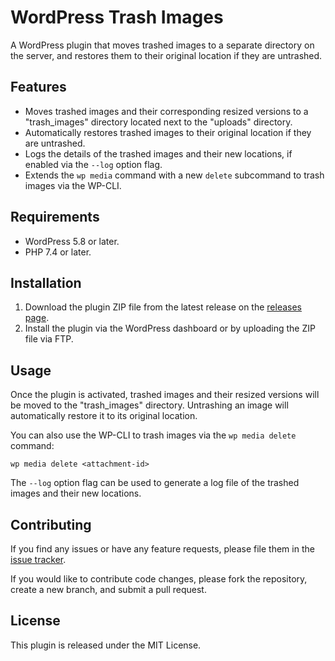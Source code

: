 # WordPress Trash Images

A WordPress plugin that moves trashed images to a separate directory on the server, and restores them to their original location if they are untrashed.

## Features

- Moves trashed images and their corresponding resized versions to a "trash_images" directory located next to the "uploads" directory.
- Automatically restores trashed images to their original location if they are untrashed.
- Logs the details of the trashed images and their new locations, if enabled via the `--log` option flag.
- Extends the `wp media` command with a new `delete` subcommand to trash images via the WP-CLI.

## Requirements

- WordPress 5.8 or later.
- PHP 7.4 or later.

## Installation

1. Download the plugin ZIP file from the latest release on the [releases page](https://github.com/kitestring-studio/wordpress-trash-images/releases).
2. Install the plugin via the WordPress dashboard or by uploading the ZIP file via FTP.

## Usage

Once the plugin is activated, trashed images and their resized versions will be moved to the "trash_images" directory. Untrashing an image will automatically restore it to its original location.

You can also use the WP-CLI to trash images via the `wp media delete` command:

`wp media delete <attachment-id>`


The `--log` option flag can be used to generate a log file of the trashed images and their new locations.

## Contributing

If you find any issues or have any feature requests, please file them in the [issue tracker](https://github.com/kitestring-studio/wordpress-trash-images/issues).

If you would like to contribute code changes, please fork the repository, create a new branch, and submit a pull request.

## License

This plugin is released under the MIT License.
